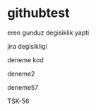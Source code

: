 # githubtest

eren gunduz degisiklik yapti

jira degisikligi

deneme kod

deneme2

deneme57


TSK-56
